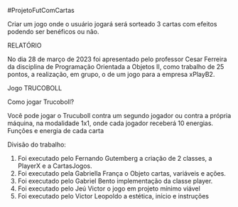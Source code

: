 #ProjetoFutComCartas

Criar um jogo onde o usuário jogará será sorteado 3 cartas com efeitos podendo ser benéficos ou não.
                                                                                                      
RELATÓRIO

No dia 28 de março de 2023 foi apresentado pelo professor Cesar Ferreira da disciplina de Programação Orientada a Objetos II, como trabalho de 25 pontos, a realização, em grupo, o de um jogo para a empresa xPlayB2. 

Jogo TRUCOBOLL

Como jogar Trucoboll?

Você pode jogar o Trucuboll contra um segundo jogador ou contra a própria máquina, na modalidade 1x1, onde cada jogador receberá 10 energias. 
Funções e energia de cada carta

Divisão do trabalho: 
1.	Foi executado pelo Fernando Gutemberg a criação de 2 classes, a PlayerX e a CartasJogos. 
2.	Foi executado pela Gabriella França o Objeto cartas, variáveis e ações. 
3.	Foi executado pelo Gabriel Bento implementação da classe player.
4.	Foi executado pelo Jeú Victor o jogo em projeto mínimo viável
5.	Foi executado pelo Victor Leopoldo a estética, início e instruções



